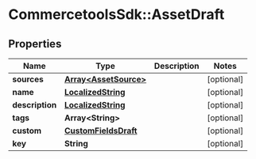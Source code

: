 # CommercetoolsSdk::AssetDraft

## Properties
Name | Type | Description | Notes
------------ | ------------- | ------------- | -------------
**sources** | [**Array&lt;AssetSource&gt;**](AssetSource.md) |  | [optional] 
**name** | [**LocalizedString**](LocalizedString.md) |  | [optional] 
**description** | [**LocalizedString**](LocalizedString.md) |  | [optional] 
**tags** | **Array&lt;String&gt;** |  | [optional] 
**custom** | [**CustomFieldsDraft**](CustomFieldsDraft.md) |  | [optional] 
**key** | **String** |  | [optional] 

